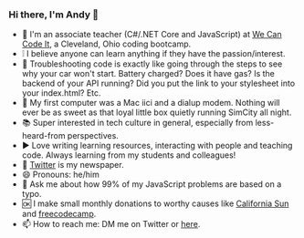 ### Hi there, I'm Andy 👋

<!--
**Codycoder/Codycoder** is a ✨ _special_ ✨ repository because its `README.md` (this file) appears on your GitHub profile.
-->

- 💾 I'm an associate teacher (C#/.NET Core and JavaScript) at [We Can Code It](https://wecancodeit.org/), a Cleveland, Ohio coding bootcamp.  
- ❕ I believe anyone can learn anything if they have the passion/interest.
- 🚗 Troubleshooting code is exactly like going through the steps to see why your car won't start. Battery charged? Does it have gas? Is the backend of your API running? Did you put the link to your stylesheet into your index.html? Etc. 
- 📼 My first computer was a Mac iici and a dialup modem. Nothing will ever be as sweet as that loyal little box quietly running SimCity all night. 
- 📚 Super interested in tech culture in general, especially from less-heard-from perspectives. 
- ▶️ Love writing learning resources, interacting with people and teaching code. Always learning from my students and colleagues! 
- 📰 [Twitter](https://twitter.com/AndyKohler1) is my newspaper. 
- 😄 Pronouns: he/him
- 💬 Ask me about how 99% of my JavaScript problems are based on a typo. 
- 🆗 I make small monthly donations to worthy causes like [California Sun](https://www.californiasun.co/) and [freecodecamp](https://www.freecodecamp.org/).
- 📫 How to reach me: DM me on Twitter or [here](mailto:andykohler99@gmail.com). 


